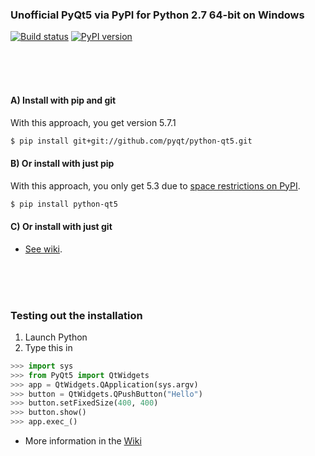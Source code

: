 ### Unofficial PyQt5 via PyPI for Python 2.7 64-bit on Windows

[![Build status](https://ci.appveyor.com/api/projects/status/wfp7ximk4janf9yj?svg=true)](https://ci.appveyor.com/project/mottosso/python-qt5) [![PyPI version][pypi]][pypi_repo]

<br>
<br>
<br>

#### A) Install with pip and git

With this approach, you get version 5.7.1

```bash
$ pip install git+git://github.com/pyqt/python-qt5.git
```

#### B) Or install with just pip

With this approach, you only get 5.3 due to [space restrictions on PyPI](https://github.com/pyqt/python-qt5/issues/7).

```bash
$ pip install python-qt5
```

#### C) Or install with just git

- [See wiki](https://github.com/pyqt/python-qt5/wiki/Installation).

<br>
<br>
<br>

### Testing out the installation

1. Launch Python
2. Type this in

  ```python
>>> import sys
>>> from PyQt5 import QtWidgets
>>> app = QtWidgets.QApplication(sys.argv)
>>> button = QtWidgets.QPushButton("Hello")
>>> button.setFixedSize(400, 400)
>>> button.show()
>>> app.exec_()
```

- More information in the [Wiki](https://github.com/pyqt/python-qt5/wiki)

[travis]: https://travis-ci.org/pyqt/python-qt5.svg?branch=master
[travis_repo]: https://travis-ci.org/pyqt/python-qt5
[pypi]: https://badge.fury.io/py/python-qt5.svg
[pypi_repo]: http://badge.fury.io/py/python-qt5
[redist]: http://www.microsoft.com/en-us/download/details.aspx?id=40784
[mail]: mailto:marcus@abstractfactory.io